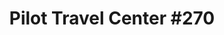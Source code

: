 ---
title: "Pilot Travel Center #270"
url: /knoxville/pilot-travel-center-270/
shop: Lebensmittel
---